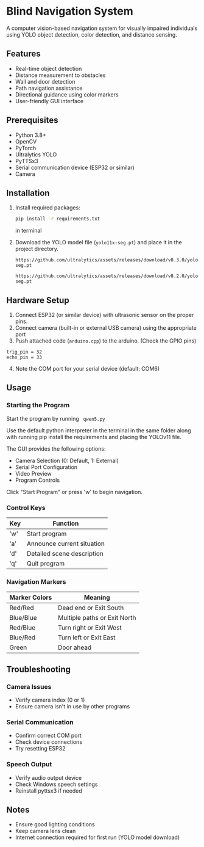 # Blind Navigation System

A computer vision-based navigation system for visually impaired individuals using YOLO object detection, color detection, and distance sensing.

## Features

- Real-time object detection
- Distance measurement to obstacles
- Wall and door detection
- Path navigation assistance
- Directional guidance using color markers
- User-friendly GUI interface

## Prerequisites

- Python 3.8+
- OpenCV
- PyTorch
- Ultralytics YOLO
- PyTTSx3
- Serial communication device (ESP32 or similar)
- Camera

## Installation

1. Install required packages:
   ```bash
   pip install -r requirements.txt
   ```
   in terminal

2. Download the YOLO model file (`yolo11x-seg.pt`) and place it in the project directory.
    ``` 
    https://github.com/ultralytics/assets/releases/download/v8.3.0/yolo11x-seg.pt 
    ```
    ```
    https://github.com/ultralytics/assets/releases/download/v8.2.0/yolov8x-seg.pt
    ```

## Hardware Setup

1. Connect ESP32 (or similar device) with ultrasonic sensor on the proper pins.
2. Connect camera (built-in or external USB camera) using the appropriate port
3. Push attached code (```arduino.cpp```) to the arduino. (Check the GPIO pins)
```
trig_pin = 32
echo_pin = 33
```
4. Note the COM port for your serial device (default: COM6)

## Usage

### Starting the Program

Start the program by running ``` qwen5.py```

Use the default python interpreter in the terminal in the same folder along with running pip install the requirements and placing the YOLOv11 file. 


The GUI provides the following options:
- Camera Selection (0: Default, 1: External)
- Serial Port Configuration
- Video Preview
- Program Controls

Click "Start Program" or press 'w' to begin navigation.

### Control Keys

| Key | Function |
|-----|----------|
| 'w' | Start program |
| 'a' | Announce current situation |
| 'd' | Detailed scene description |
| 'q' | Quit program |

### Navigation Markers

| Marker Colors | Meaning |
|--------------|---------|
| Red/Red | Dead end or Exit South |
| Blue/Blue | Multiple paths or Exit North |
| Red/Blue | Turn right or Exit West |
| Blue/Red | Turn left or Exit East |
| Green | Door ahead |

## Troubleshooting

### Camera Issues
- Verify camera index (0 or 1)
- Ensure camera isn't in use by other programs

### Serial Communication
- Confirm correct COM port
- Check device connections
- Try resetting ESP32

### Speech Output
- Verify audio output device
- Check Windows speech settings
- Reinstall pyttsx3 if needed

## Notes

- Ensure good lighting conditions
- Keep camera lens clean
- Internet connection required for first run (YOLO model download)
